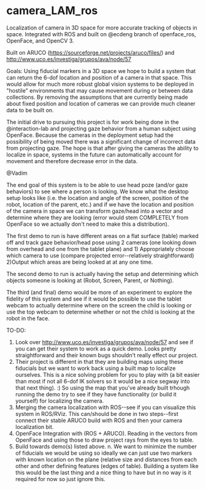 # camera_LAM_ros
Localization of camera in 3D space for more accurate tracking of objects in space. Integrated with ROS and built on @ecdeng branch of openface_ros, OpenFace, and OpenCV 3.

Built on ARUCO (https://sourceforge.net/projects/aruco/files/) and http://www.uco.es/investiga/grupos/ava/node/57

Goals: 
Using fiducial markers in a 3D space we hope to build a system that can return the 6-dof location and position of a camera in that space. This would allow for much more robust global vision systems to be deployed in "hostile" environments that may cause movement during or between data collections. By removing the assumptions that are currently being made about fixed position and location of cameras we can provide much cleaner data to be built on. 

The initial drive to pursuing this project is for work being done in the @interaction-lab and projecting gaze behavior from a human subject using OpenFace. Because the cameras in the deployment setup had the possibility of being moved there was a significant change of incorrect data from projecting gaze. The hope is that after giving the cameras the ability to localize in space, systems in the future can automatically account for movement and therefore decrease error in the data.

@Vadim 

The end goal of this system is to be able to use head poze (and/or gaze behaviors) to see where a person is looking. We know what the desktop setup looks like (i.e. the location and angle of the screen, position of the robot, location of the parent, etc.) and if we have the location and position of the camera in space we can transform gaze/head into a vector and determine where they are looking (error would stem COMPLETELY from OpenFace so we actually don't need to make this a distribution).

The first demo to run is have different areas on a flat surface (table) marked off and track gaze behavior/head pose using 2 cameras (one looking down from overhead and one from the tablet plane) and 1) Appropriately choose which camera to use (compare projected error--relatively straightforward) 2)Output which areas are being looked at at any one time.

The second demo to run is actually having the setup and determining which objects someone is looking at (Robot, Screen, Parent, or Nothing).

The third (and final) demo would be more of an experiment to explore the fidelity of this system and see if it would be possible to use the tablet webcam to actually determine where on the screen the child is looking or use the top webcam to determine whether or not the child is looking at the robot in the face.

TO-DO: 

1. Look over http://www.uco.es/investiga/grupos/ava/node/57 and see if you can get their system to work as a quick demo. Looks pretty straightforward and their known bugs shouldn't really effect our project. 
2. Their project is different in that they are building maps using these fiducials but we want to work back using a built map to localize ourselves. This is a nice solving problem for you to play with (a bit easier than most if not all 6-dof IK solvers so it would be a nice segway into that next thing). :) So using the map that you've already built trhough running the demo try to see if they have functionality (or build it yourself) for localizing the camera. 
3. Merging the camera localization with ROS--see if you can visualize this system in ROS/RViz. This can/should be done in two steps--first connect their stable ARUCO build with ROS and then your camera localization bit.
4. OpenFace Integration with (ROS + ARUCO). Reading in the vectors from OpenFace and using those to draw project rays from the eyes to table. 
5. Build towards demo(s) listed above.
n. We want to minimize the number of fiducials we would be using so ideally we can just use two markers with known location on the plane (relative size and distances from each other and other defining features (edges of table). Building a system like this would be the last thing and a nice thing to have but in no way is it required for now so just ignore this. 
